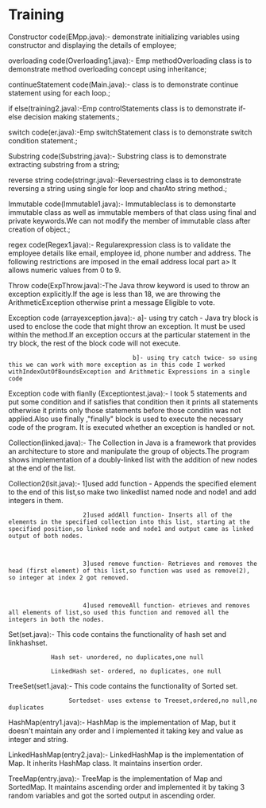 # Training
Constructor code(EMpp.java):- demonstrate initializing variables using constructor and displaying the details of employee;

overloading code(Overloading1.java):- Emp methodOverloading class is to demonstrate method overloading concept using inheritance;

continueStatement code(Main.java):- class is to demonstrate continue statement using for each loop.;

if else(training2.java):-Emp controlStatements class is to demonstrate if-else decision making statements.;

switch code(er.java):-Emp switchStatement class is to demonstrate switch condition statement.;

Substring code(Substring.java):- Substring class is to demonstrate extracting substring from a string;

reverse string code(stringr.java):-Reversestring class is to demonstrate reversing a string using single for loop and charAto string method.;

Immutable code(Immutable1.java):- Immutableclass is to demonstarte immutable class as well as immutable members of that class using final and private keywords.We can not modify the member of immutable class after creation of object.;

regex code(Regex1.java):-  Regularexpression class is to validate the employee details like email, employee id, phone number and address. The following restrictions are imposed in the email address local part a> It allows numeric values from 0 to 9.

Throw code(ExpThrow.java):-The Java throw keyword is used to throw an exception explicitly.If the age is less than 18, we are throwing the ArithmeticException otherwise print a message Eligible to vote.

Exception code (arrayexception.java):- a]- using try catch - Java try block is used to enclose the code that might throw an exception. It must be used   within the method.If an exception occurs at the particular statement in the try block, the rest of the block code will not execute. 

                                       b]- using try catch twice- so using this we can work with more exception as in this code I worked withIndexOutOfBoundsException and Arithmetic Expressions in a single code         
                                       
Exception code with fianlly (Exceptiontest.java):- I took 5 statements and put some condition and if satisfies that condition then it prints all statements otherwise it prints only those statements before those conditin was not applied.Also use finally ,"finally" block is used to execute the necessary code of the program. It is executed whether an exception is handled or not.  

Collection(linked.java):- The Collection in Java is a framework that provides an architecture to store and manipulate the group of objects.The program shows implementation of a doubly-linked list with the addition of new nodes at the end of the list. 
 
Collection2(lsit.java):- 1]used add function - Appends the specified element to the end of this list,so make two linkedlist named node and node1 and add integers in them.


                         2]used addAll function- Inserts all of the elements in the specified collection into this list, starting at the specified position,so linked node and node1 and output came as linked output of both nodes.
                         
                         
                         
                         3]used remove function- Retrieves and removes the head (first element) of this list,so function was used as remove(2), so integer at index 2 got removed.
                         
                         
                         
                         4]used removeAll function- etrieves and removes all elements of list,so used this function and removed all the integers in both the nodes.
             
             
Set(set.java):-  This code contains the functionality of hash set and linkhashset.

                Hash set- unordered, no duplicates,one null
                
                LinkedHash set- ordered, no duplicates, one null
                
                
       
TreeSet(set1.java):- This code contains the functionality of Sorted set.

                     Sortedset- uses extense to Treeset,ordered,no null,no duplicates
                     
                     
HashMap(entry1.java):- HashMap is the implementation of Map, but it doesn't maintain any order and I implemented it taking key and value as integer and string.

LinkedHashMap(entry2.java):-  	LinkedHashMap is the implementation of Map. It inherits HashMap class. It maintains insertion order.

TreeMap(entry.java):- TreeMap is the implementation of Map and SortedMap. It maintains ascending order and implemented it by taking 3 random variables and got the sorted output in ascending order.















                     
                     
                
                         
                         
                         
                                       
                                       

